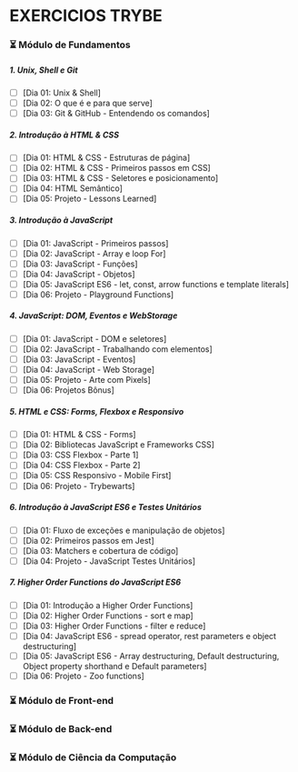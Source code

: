 # EXERCICIOS TRYBE 

### :hourglass_flowing_sand: Módulo de Fundamentos

##### 1. Unix, Shell e Git
- [ ] [Dia 01: Unix & Shell]
- [ ] [Dia 02: O que é e para que serve]
- [ ] [Dia 03: Git & GitHub - Entendendo os comandos]
##### 2. Introdução à HTML & CSS 
- [ ] [Dia 01: HTML & CSS - Estruturas de página]  
- [ ] [Dia 02: HTML & CSS - Primeiros passos em CSS]  
- [ ] [Dia 03: HTML & CSS - Seletores e posicionamento]
- [ ] [Dia 04: HTML Semântico]
- [ ] [Dia 05: Projeto - Lessons Learned]   

##### 3. Introdução à JavaScript
- [ ] [Dia 01: JavaScript - Primeiros passos]
- [ ] [Dia 02: JavaScript - Array e loop For]   
- [ ] [Dia 03: JavaScript - Funções]   
- [ ] [Dia 04: JavaScript - Objetos]    
- [ ] [Dia 05: JavaScript ES6 - let, const, arrow functions e template literals]
- [ ] [Dia 06: Projeto - Playground Functions]

##### 4. JavaScript: DOM, Eventos e WebStorage
- [ ] [Dia 01: JavaScript - DOM e seletores]  
- [ ] [Dia 02: JavaScript - Trabalhando com elementos]    
- [ ] [Dia 03: JavaScript - Eventos]  
- [ ] [Dia 04: JavaScript - Web Storage]  
- [ ] [Dia 05: Projeto - Arte com Pixels] 
- [ ] [Dia 06: Projetos Bônus]    

##### 5. HTML e CSS: Forms, Flexbox e Responsivo
- [ ] [Dia 01: HTML & CSS - Forms]  
- [ ] [Dia 02: Bibliotecas JavaScript e Frameworks CSS] 
- [ ] [Dia 03: CSS Flexbox - Parte 1]  
- [ ] [Dia 04: CSS Flexbox - Parte 2]   
- [ ] [Dia 05: CSS Responsivo - Mobile First]   
- [ ] [Dia 06: Projeto - Trybewarts]    

##### 6. Introdução à JavaScript ES6 e Testes Unitários
- [ ] [Dia 01: Fluxo de exceções e manipulação de objetos]   
- [ ] [Dia 02: Primeiros passos em Jest] 
- [ ] [Dia 03: Matchers e cobertura de código]   
- [ ] [Dia 04: Projeto - JavaScript Testes Unitários]    

##### 7. Higher Order Functions do JavaScript ES6
- [ ] [Dia 01: Introdução a Higher Order Functions]    
- [ ] [Dia 02: Higher Order Functions - sort e map]    
- [ ] [Dia 03: Higher Order Functions - filter e reduce]   
- [ ] [Dia 04: JavaScript ES6 - spread operator, rest parameters e object destructuring]   
- [ ] [Dia 05: JavaScript ES6 - Array destructuring, Default destructuring, Object property shorthand e Default parameters]    
- [ ] [Dia 06: Projeto - Zoo functions]    

### :hourglass_flowing_sand: Módulo de Front-end
### :hourglass_flowing_sand: Módulo de Back-end
### :hourglass_flowing_sand: Módulo de Ciência da Computação
